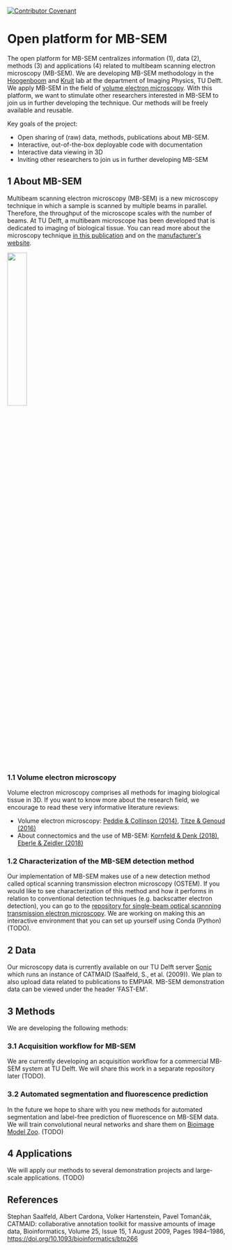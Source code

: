 [![Contributor Covenant](https://img.shields.io/badge/Contributor%20Covenant-2.1-4baaaa.svg)](code_of_conduct.md) 

# Open platform for MB-SEM 
The open platform for MB-SEM centralizes information (1), data (2), methods (3) and applications (4) related to multibeam scanning electron microscopy (MB-SEM). We are developing MB-SEM methodology in the [Hoogenboom](https://www.hoogenboomlab.org/) and [Kruit](https://www.tudelft.nl/en/faculty-of-applied-sciences/about-faculty/departments/imphys/people/pieter-kruit/) lab at the department of Imaging Physics, TU Delft. We apply MB-SEM in the field of [volume electron microscopy](https://www.azooptics.com/Article.aspx?ArticleID=1504). With this platform, we want to stimulate other researchers interested in MB-SEM to join us in further developing the technique. Our methods will be freely available and reusable. 

Key goals of the project:
- Open sharing of (raw) data, methods, publications about MB-SEM.
- Interactive, out-of-the-box deployable code with documentation
- Interactive data viewing in 3D
- Inviting other researchers to join us in further developing MB-SEM

## 1 About MB-SEM
Multibeam scanning electron microscopy (MB-SEM) is a new microscopy technique in which a sample is scanned by multiple beams in parallel. Therefore, the throughput of the microscope scales with the number of beams. At TU Delft, a multibeam microscope has been developed that is dedicated to imaging of biological tissue. You can read more about the microscopy technique [in this publication](https://avs.scitation.org/doi/10.1116/1.4966216) and on the [manufacturer's website](https://www.delmic.com/en/products/fast-imaging/fast-em).

<img src="https://raw.githubusercontent.com/arentkievits/MB-SEM/main/Multibeams.png" width=30% height=30%>

### 1.1 Volume electron microscopy
Volume electron microscopy comprises all methods for imaging biological tissue in 3D. If you want to know more about the research field, we encourage to read these very informative literature reviews:

- Volume electron microscopy: [Peddie & Collinson (2014)](https://www.sciencedirect.com/science/article/pii/S0968432814000250), [Titze & Genoud (2016)](https://onlinelibrary.wiley.com/doi/abs/10.1111/boc.201600024)
- About connectomics and the use of MB-SEM: [Kornfeld & Denk (2018)](https://onlinelibrary.wiley.com/doi/full/10.1111/boc.201600024), [Eberle & Zeidler (2018)](https://www.frontiersin.org/articles/10.3389/fnana.2018.00112/full)

### 1.2 Characterization of the MB-SEM detection method
Our implementation of MB-SEM makes use of a new detection method called optical scanning transmission electron microscopy (OSTEM). If you would like to see characterization of this method and how it performs in relation to conventional detection techniques (e.g. backscatter electron detection), you can go to the [repository for single-beam optical scannning transmission electron microscopy](https://github.com/arentkievits/sb_optical_STEM). We are working on making this an interactive environment that you can set up yourself using Conda (Python) (TODO). 

## 2 Data
Our microscopy data is currently available on our TU Delft server [Sonic](https://sonic.tnw.tudelft.nl/catmaid/) which runs an instance of CATMAID (Saalfeld, S., et al. (2009)). We plan to also upload data related to publications to EMPIAR. MB-SEM demonstration data can be viewed under the header 'FAST-EM'.

## 3 Methods
We are developing the following methods:

### 3.1 Acquisition workflow for MB-SEM
We are currently developing an acquisition workflow for a commercial MB-SEM system at TU Delft. We will share this work in a separate repository later (TODO). 

### 3.2 Automated segmentation and fluorescence prediction
In the future we hope to share with you new methods for automated segmentation and label-free prediction of fluorescence on MB-SEM data. We will train convolutional neural networks and share them on [Bioimage Model Zoo](https://bioimage.io/). (TODO)

## 4 Applications
We will apply our methods to several demonstration projects and large-scale applications. (TODO)

## References
Stephan Saalfeld, Albert Cardona, Volker Hartenstein, Pavel Tomančák, CATMAID: collaborative annotation toolkit for massive amounts of image data, Bioinformatics, Volume 25, Issue 15, 1 August 2009, Pages 1984–1986, https://doi.org/10.1093/bioinformatics/btp266
